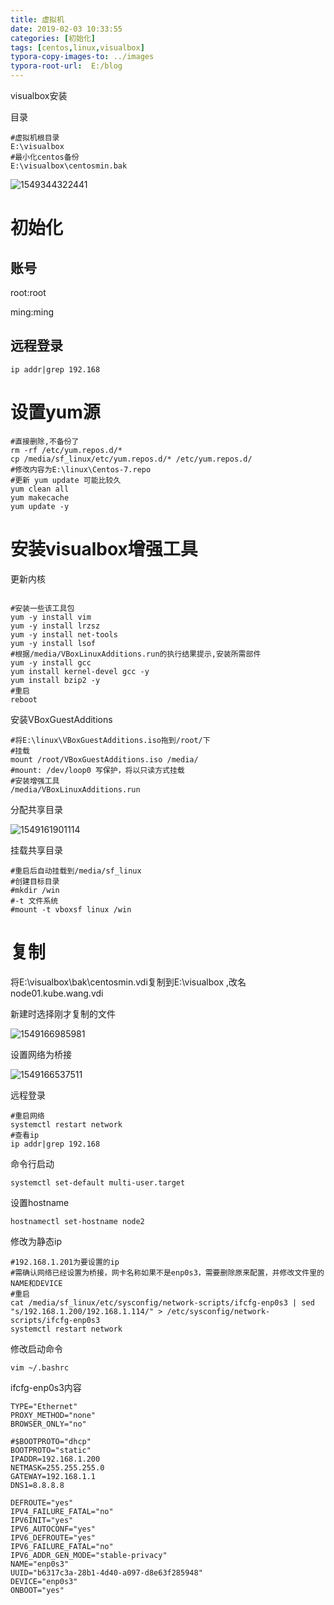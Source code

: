 ```yaml
---
title: 虚拟机
date: 2019-02-03 10:33:55
categories: [初始化]
tags: [centos,linux,visualbox]
typora-copy-images-to: ../images
typora-root-url:  E:/blog
---
```


visualbox安装

<!--more-->

目录

```shell
#虚拟机根目录
E:\visualbox
#最小化centos备份
E:\visualbox\centosmin.bak
```

![1549344322441](/blog/images/1549344322441.png)

# 初始化

## 账号

root:root

ming:ming



## 远程登录

```shell
ip addr|grep 192.168
```

# 设置yum源

```shell
#直接删除,不备份了
rm -rf /etc/yum.repos.d/*
cp /media/sf_linux/etc/yum.repos.d/* /etc/yum.repos.d/
#修改内容为E:\linux\Centos-7.repo
#更新 yum update 可能比较久
yum clean all 
yum makecache 
yum update -y
```

# 安装visualbox增强工具

更新内核

```shell

#安装一些该工具包
yum -y install vim
yum -y install lrzsz 
yum -y install net-tools
yum -y install lsof
#根据/media/VBoxLinuxAdditions.run的执行结果提示,安装所需部件
yum -y install gcc
yum install kernel-devel gcc -y
yum install bzip2 -y
#重启
reboot
```

安装VBoxGuestAdditions

```shell
#将E:\linux\VBoxGuestAdditions.iso拖到/root/下
#挂载
mount /root/VBoxGuestAdditions.iso /media/
#mount: /dev/loop0 写保护，将以只读方式挂载
#安装增强工具
/media/VBoxLinuxAdditions.run
```

分配共享目录

![1549161901114](/blog/images/1549161901114.png)

挂载共享目录

```shell
#重启后自动挂载到/media/sf_linux
#创建目标目录
#mkdir /win
#-t 文件系统
#mount -t vboxsf linux /win
```



# 复制

将E:\visualbox\bak\centosmin.vdi复制到E:\visualbox ,改名node01.kube.wang.vdi

新建时选择刚才复制的文件

![1549166985981](/blog/images/1549166985981.png)

设置网络为桥接

![1549166537511](/blog/images/1549166537511.png)

远程登录

```shell
#重启网络
systemctl restart network
#查看ip
ip addr|grep 192.168
```

命令行启动

```shell
systemctl set-default multi-user.target
```



设置hostname

```shell
hostnamectl set-hostname node2
```

修改为静态ip

```shell
#192.168.1.201为要设置的ip
#需确认网络已经设置为桥接，网卡名称如果不是enp0s3，需要删除原来配置，并修改文件里的NAME和DEVICE
#重启
cat /media/sf_linux/etc/sysconfig/network-scripts/ifcfg-enp0s3 | sed  "s/192.168.1.200/192.168.1.114/" > /etc/sysconfig/network-scripts/ifcfg-enp0s3
systemctl restart network
```

修改启动命令

```shell
vim ~/.bashrc
```





ifcfg-enp0s3内容

```properties
TYPE="Ethernet"
PROXY_METHOD="none"
BROWSER_ONLY="no"

#$BOOTPROTO="dhcp"
BOOTPROTO="static"
IPADDR=192.168.1.200
NETMASK=255.255.255.0
GATEWAY=192.168.1.1
DNS1=8.8.8.8

DEFROUTE="yes"
IPV4_FAILURE_FATAL="no"
IPV6INIT="yes"
IPV6_AUTOCONF="yes"
IPV6_DEFROUTE="yes"
IPV6_FAILURE_FATAL="no"
IPV6_ADDR_GEN_MODE="stable-privacy"
NAME="enp0s3"
UUID="b6317c3a-28b1-4d40-a097-d8e63f285948"
DEVICE="enp0s3"
ONBOOT="yes"
```



<!--more-->

